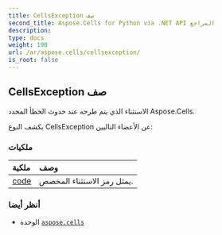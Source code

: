 ```yaml
---
title: CellsException صف
second_title: Aspose.Cells for Python via .NET API المراجع
description:
type: docs
weight: 190
url: /ar/aspose.cells/cellsexception/
is_root: false
---
```

##  CellsException صف
الاستثناء الذي يتم طرحه عند حدوث الخطأ المحدد Aspose.Cells.



يكشف النوع CellsException عن الأعضاء التاليين:

###  ملكيات
| ملكية| وصف|
| :- | :- |
| [code](/cells/python-net/ar/aspose.cells/cellsexception/code) | يمثل رمز الاستثناء المخصص.|



###  أنظر أيضا
* الوحدة [`aspose.cells`](..)
